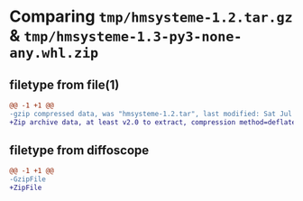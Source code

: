 # Comparing `tmp/hmsysteme-1.2.tar.gz` & `tmp/hmsysteme-1.3-py3-none-any.whl.zip`

## filetype from file(1)

```diff
@@ -1 +1 @@
-gzip compressed data, was "hmsysteme-1.2.tar", last modified: Sat Jul 29 15:56:02 2023, max compression
+Zip archive data, at least v2.0 to extract, compression method=deflate
```

## filetype from diffoscope

```diff
@@ -1 +1 @@
-GzipFile
+ZipFile
```

